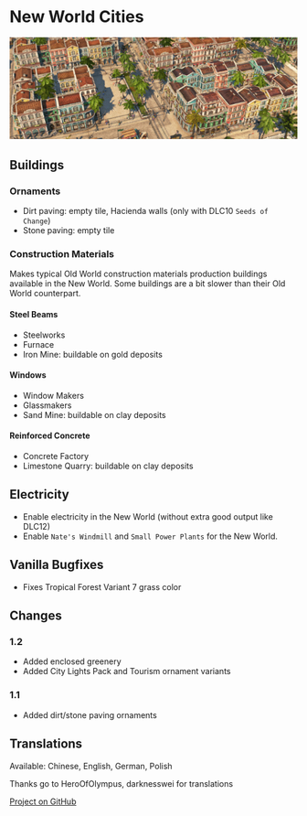 # New World Cities

![](./banner.png)

## Buildings

### Ornaments

- Dirt paving: empty tile, Hacienda walls (only with DLC10 `Seeds of Change`)
- Stone paving: empty tile

### Construction Materials

Makes typical Old World construction materials production buildings available in the New World.
Some buildings are a bit slower than their Old World counterpart.

#### Steel Beams

- Steelworks
- Furnace
- Iron Mine: buildable on gold deposits

#### Windows

- Window Makers
- Glassmakers
- Sand Mine: buildable on clay deposits

#### Reinforced Concrete

- Concrete Factory
- Limestone Quarry: buildable on clay deposits

## Electricity

- Enable electricity in the New World (without extra good output like DLC12)
- Enable `Nate's Windmill` and `Small Power Plants` for the New World.

## Vanilla Bugfixes

- Fixes Tropical Forest Variant 7 grass color

## Changes

### 1.2

- Added enclosed greenery
- Added City Lights Pack and Tourism ornament variants

### 1.1

- Added dirt/stone paving ornaments

## Translations

Available: Chinese, English, German, Polish

Thanks go to HeroOfOlympus, darknesswei for translations

[Project on GitHub](https://github.com/jakobharder/anno-1800-jakobs-mods)
